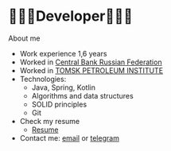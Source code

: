 
  # 💎💎💎Developer💎💎💎
  
  
  About me
  - Work experience 1,6 years
  - Worked in [Central Bank Russian Federation](https://www.cbr.ru/)
  - Worked in [TOMSK PETROLEUM INSTITUTE](https://www.tomskneft.ru/)
  - Technologies:
    - Java, Spring, Kotlin
    - Algorithms and data structures
    - SOLID principles
    - Git
  - Check my resume
    - [Resume](https://docs.google.com/document/d/1_SJ9qAjOF-7h-UHuPAjK6kRAputLPGT3j6cMuGcNjuQ/edit#)
  - Contact me: [email](mailto:porodnov.b@mail.ru) or [telegram](https://t.me/porodnovboris)